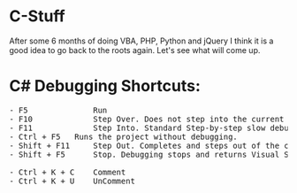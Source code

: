 # C-Stuff
After some 6 months of doing VBA, PHP, Python and jQuery I think it is a good idea to go back to the roots again. Let's see what will come up.

# C# Debugging Shortcuts:

<pre>
- F5              Run
- F10	          Step Over. Does not step into the current method and goes to the next statement.
- F11	          Step Into. Standard Step-by-step slow debugging.
- Ctrl + F5	  Runs the project without debugging.
- Shift + F11	  Step Out. Completes and steps out of the current method. Finishes the current method.
- Shift + F5	  Stop. Debugging stops and returns Visual Studio to design mode.

- Ctrl + K + C    Comment
- Ctrl + K + U    UnComment
</pre>
